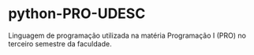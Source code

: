 # python-PRO-UDESC
 Linguagem de programação utilizada na matéria Programação I (PRO) no terceiro semestre da faculdade.
